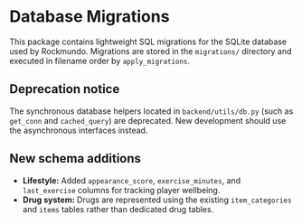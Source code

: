 # Database Migrations

This package contains lightweight SQL migrations for the SQLite database
used by Rockmundo.  Migrations are stored in the `migrations/` directory
and executed in filename order by `apply_migrations`.

## Deprecation notice

The synchronous database helpers located in ``backend/utils/db.py`` (such as
``get_conn`` and ``cached_query``) are deprecated.  New development should use
the asynchronous interfaces instead.

## New schema additions

- **Lifestyle:** Added `appearance_score`, `exercise_minutes`, and
  `last_exercise` columns for tracking player wellbeing.
- **Drug system:** Drugs are represented using the existing
  `item_categories` and `items` tables rather than dedicated drug tables.
